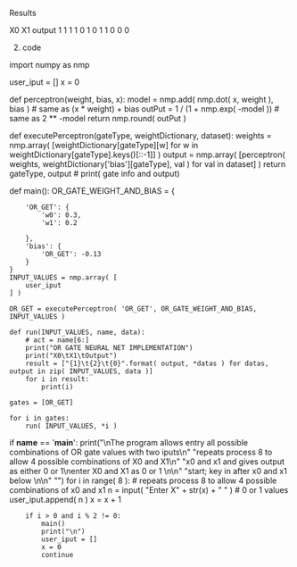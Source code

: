 


Results 

X0 X1	  output
1	 1	  1
1	 0	  1
0	 1	  1
0	 0	  0


2. code 

import numpy as nmp

user_iput = []
x = 0

def perceptron(weight, bias, x):
    model = nmp.add( nmp.dot( x, weight ), bias )  # same as (x * weight) + bias
    outPut = 1 / (1 + nmp.exp( -model ))  # same as 2 ** -model
    return nmp.round( outPut )


def executePerceptron(gateType, weightDictionary, dataset):
    weights = nmp.array( [weightDictionary[gateType][w] for w in weightDictionary[gateType].keys()[::-1]] )
    output = nmp.array( [perceptron( weights, weightDictionary['bias'][gateType], val ) for val in dataset] )
    return gateType, output  # print( gate info  and output)


def main():
    OR_GATE_WEIGHT_AND_BIAS = {

        'OR_GET': {
            'w0': 0.3,
            'w1': 0.2

        },
        'bias': {
            'OR_GET': -0.13
        }
    }
    INPUT_VALUES = nmp.array( [
        user_iput
    ] )

    OR_GET = executePerceptron( 'OR_GET', OR_GATE_WEIGHT_AND_BIAS, INPUT_VALUES )

    def run(INPUT_VALUES, name, data):
        # act = name[6:]
        print("OR GATE NEURAL NET IMPLEMENTATION")
        print("X0\tX1\tOutput")
        result = ["{1}\t{2}\t{0}".format( output, *datas ) for datas, output in zip( INPUT_VALUES, data )]
        for i in result:
            print(i)

    gates = [OR_GET]

    for i in gates:
        run( INPUT_VALUES, *i )


if __name__ == '__main__':
    print("\nThe program allows entry all possible combinations of OR gate values with two iputs\n"
          "repeats process 8 to allow 4 possible combinations of X0 and X1\n"
          "x0 and x1 and gives output as either 0 or 1\nenter X0 and X1 as 0 or 1 \n\n"
          "start; key in after x0 and x1 below \n\n"
          "")
    for i in range( 8 ): # repeats process 8 to allow 4 possible combinations of x0 and x1
        n = input( "Enter  X" + str(x) + " " ) # 0 or 1 values
        user_iput.append( n )
        x = x + 1

        if i > 0 and i % 2 != 0:
            main()
            print("\n")
            user_iput = []
            x = 0
            continue
            
            
            
